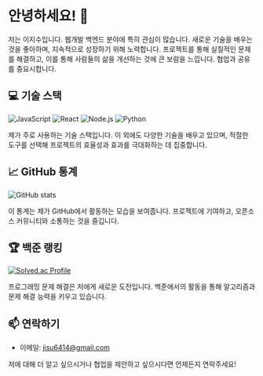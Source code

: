 
<!--
**jisoolee11/jisoolee11** is a ✨ _special_ ✨ repository because its `README.md` (this file) appears on your GitHub profile.

Here are some ideas to get you started:

- 🔭 I’m currently working on ...
- 🌱 I’m currently learning ...
- 👯 I’m looking to collaborate on ...
- 🤔 I’m looking for help with ...
- 💬 Ask me about ...
- 📫 How to reach me: ...
- 😄 Pronouns: ...
- ⚡ Fun fact: ...
-->

# 안녕하세요! 👋

저는 이지수입니다. 웹개발 백엔드 분야에 특히 관심이 많습니다. 새로운 기술을 배우는 것을 좋아하며, 지속적으로 성장하기 위해 노력합니다. 프로젝트를 통해 실질적인 문제를 해결하고, 이를 통해 사람들의 삶을 개선하는 것에 큰 보람을 느낍니다. 협업과 공유를 중요시합니다.

## 💻 기술 스택

![JavaScript](https://img.shields.io/badge/-JavaScript-F7DF1E?style=flat-square&logo=javascript&logoColor=black)
![React](https://img.shields.io/badge/-React-61DAFB?style=flat-square&logo=react&logoColor=white)
![Node.js](https://img.shields.io/badge/-Node.js-339933?style=flat-square&logo=node.js&logoColor=white)
![Python](https://img.shields.io/badge/-Python-3776AB?style=flat-square&logo=python&logoColor=white)

제가 주로 사용하는 기술 스택입니다. 이 외에도 다양한 기술을 배우고 있으며, 적절한 도구를 선택해 프로젝트의 효율성과 효과를 극대화하는 데 집중합니다.

## 📈 GitHub 통계

![GitHub stats](https://github-readme-stats.vercel.app/api?username=jisoolee11&show_icons=true&theme=tokyonight)

이 통계는 제가 GitHub에서 활동하는 모습을 보여줍니다. 프로젝트에 기여하고, 오픈소스 커뮤니티와 소통하는 것을 즐깁니다.

## 🏆 백준 랭킹

[![Solved.ac Profile](http://mazassumnida.wtf/api/v2/generate_badge?boj=jisoolee11)](https://solved.ac/jisoolee11)

프로그래밍 문제 해결은 저에게 새로운 도전입니다. 백준에서의 활동을 통해 알고리즘과 문제 해결 능력을 키우고 있습니다.

## 📫 연락하기

- 이메일: jisu6414@gmail.com

저에 대해 더 알고 싶으시거나 협업을 제안하고 싶으시다면 언제든지 연락주세요!
